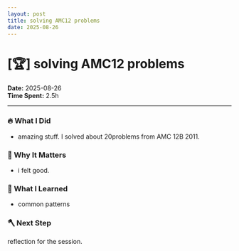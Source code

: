 ```yaml
---
layout: post
title: solving AMC12 problems
date: 2025-08-26
---
```

# [🏆] solving AMC12 problems

**Date:** 2025-08-26  
**Time Spent:** 2.5h 

---

### 🔥 What I Did
- amazing stuff. I solved about 20problems from AMC 12B 2011.

### 🎯 Why It Matters
- i felt good.

### 🧠 What I Learned
- common patterns

### 🪓 Next Step
reflection for the session.
